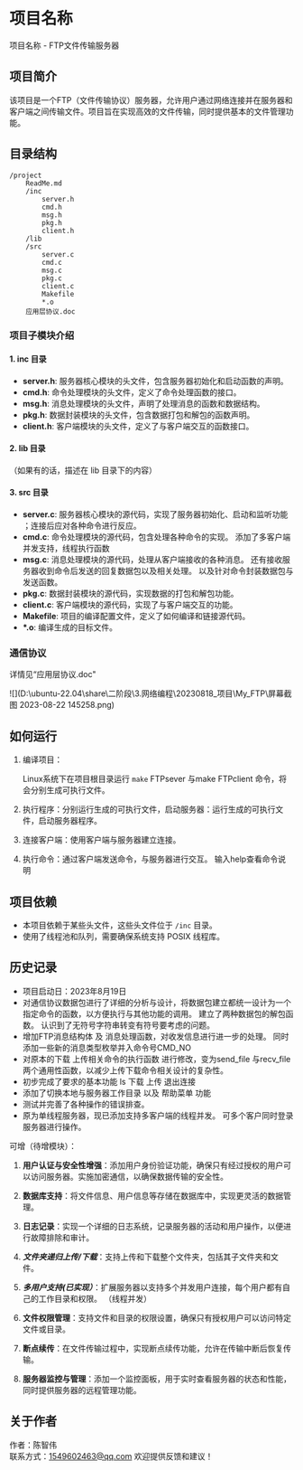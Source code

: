 # 项目名称

项目名称  -  FTP文件传输服务器

## 项目简介

该项目是一个FTP（文件传输协议）服务器，允许用户通过网络连接并在服务器和客户端之间传输文件。项目旨在实现高效的文件传输，同时提供基本的文件管理功能。

## 目录结构

```
/project
	ReadMe.md
    /inc
        server.h
        cmd.h
        msg.h
        pkg.h
        client.h
    /lib
    /src
        server.c
        cmd.c
        msg.c
        pkg.c
        client.c
        Makefile
        *.o
    应用层协议.doc

```

### 项目子模块介绍

#### 1. inc 目录

- **server.h**: 服务器核心模块的头文件，包含服务器初始化和启动函数的声明。
- **cmd.h**: 命令处理模块的头文件，定义了命令处理函数的接口。
- **msg.h**: 消息处理模块的头文件，声明了处理消息的函数和数据结构。
- **pkg.h**: 数据封装模块的头文件，包含数据打包和解包的函数声明。
- **client.h**: 客户端模块的头文件，定义了与客户端交互的函数接口。

#### 2. lib 目录

（如果有的话，描述在 lib 目录下的内容）

#### 3. src 目录

- **server.c**: 服务器核心模块的源代码，实现了服务器初始化、启动和监听功能 ；连接后应对各种命令进行反应。
- **cmd.c**: 命令处理模块的源代码，包含处理各种命令的实现。      添加了多客户端并发支持，线程执行函数
- **msg.c**: 消息处理模块的源代码，处理从客户端接收的各种消息。  还有接收服务器收到命令后发送的回复数据包以及相关处理。     以及针对命令封装数据包与发送函数。
- **pkg.c**: 数据封装模块的源代码，实现数据的打包和解包功能。
- **client.c**: 客户端模块的源代码，实现了与客户端交互的功能。
- **Makefile**: 项目的编译配置文件，定义了如何编译和链接源代码。
- **\*.o**: 编译生成的目标文件。

### 通信协议

详情见“应用层协议.doc"

![](D:\ubuntu-22.04\share\二阶段\3.网络编程\20230818_项目\My_FTP\屏幕截图 2023-08-22 145258.png)

## 如何运行

1. 编译项目：

   Linux系统下在项目根目录运行 `make` FTPsever 与make FTPclient 命令，将会分别生成可执行文件。

2. 执行程序：分别运行生成的可执行文件，启动服务器：运行生成的可执行文件，启动服务器程序。 

3. 连接客户端：使用客户端与服务器建立连接。

4.  执行命令：通过客户端发送命令，与服务器进行交互。         输入help查看命令说明

## 项目依赖

- 本项目依赖于某些头文件，这些头文件位于 `/inc` 目录。
- 使用了线程池和队列，需要确保系统支持 POSIX 线程库。



## 历史记录

- 项目启动日：2023年8月19日
- 对通信协议数据包进行了详细的分析与设计，将数据包建立都统一设计为一个指定命令的函数，以方便执行与其他功能的调用。     建立了两种数据包的解包函数。       认识到了无符号字符串转变有符号要考虑的问题。
- 增加FTP消息结构体 及 消息处理函数，对收发信息进行进一步的处理。   同时添加一些新的消息类型枚举并入命令号CMD_NO
- 对原本的下载  上传相关命令的执行函数 进行修改，变为send_file 与recv_file 两个通用性函数，以减少上传下载命令相关设计的复杂性。
- 初步完成了要求的基本功能     ls      下载      上传      退出连接
- 添加了切换本地与服务器工作目录  以及  帮助菜单  功能
- 测试并完善了各种操作的错误排查。
- 原为单线程服务器，现已添加支持多客户端的线程并发。 可多个客户同时登录服务器进行操作。



可增（待增模块）：

1. **用户认证与安全性增强**：添加用户身份验证功能，确保只有经过授权的用户可以访问服务器。实施加密通信，以确保数据传输的安全性。

2. **数据库支持**：将文件信息、用户信息等存储在数据库中，实现更灵活的数据管理。

3. **日志记录**：实现一个详细的日志系统，记录服务器的活动和用户操作，以便进行故障排除和审计。

4. ***文件夹递归上传/下载***：支持上传和下载整个文件夹，包括其子文件夹和文件。

5. ***多用户支持(已实现）***：扩展服务器以支持多个并发用户连接，每个用户都有自己的工作目录和权限。 （线程并发）

6. **文件权限管理**：支持文件和目录的权限设置，确保只有授权用户可以访问特定文件或目录。

7. **断点续传**：在文件传输过程中，实现断点续传功能，允许在传输中断后恢复传输。

8. **服务器监控与管理**：添加一个监控面板，用于实时查看服务器的状态和性能，同时提供服务器的远程管理功能。
 
   



## 关于作者

作者：陈智伟           
联系方式：1549602463@qq.com
欢迎提供反馈和建议！































